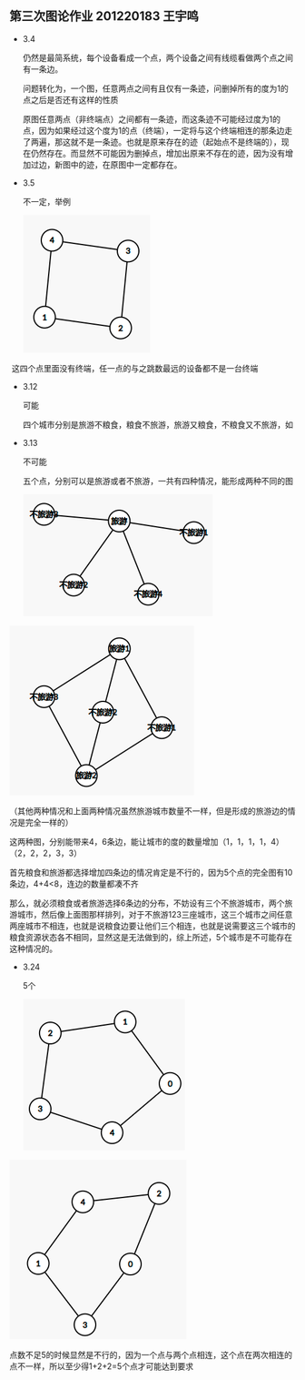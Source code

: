## 第三次图论作业  201220183 王宇鸣

- 3.4 

  仍然是最简系统，每个设备看成一个点，两个设备之间有线缆看做两个点之间有一条边。

  问题转化为，一个图，任意两点之间有且仅有一条迹，问删掉所有的度为1的点之后是否还有这样的性质

  原图任意两点（非终端点）之间都有一条迹，而这条迹不可能经过度为1的点，因为如果经过这个度为1的点（终端），一定将与这个终端相连的那条边走了两遍，那这就不是一条迹。也就是原来存在的迹（起始点不是终端的），现在仍然存在。而显然不可能因为删掉点，增加出原来不存在的迹，因为没有增加过边，新图中的迹，在原图中一定都存在。

- 3.5

  不一定，举例

  ![image-20220307213524890](hw3.assets/image-20220307213524890.png)

​		这四个点里面没有终端，任一点的与之跳数最远的设备都不是一台终端

- 3.12

  可能

  四个城市分别是旅游不粮食，粮食不旅游，旅游又粮食，不粮食又不旅游，如

  

- 3.13

  不可能

  五个点，分别可以是旅游或者不旅游，一共有四种情况，能形成两种不同的图

  ![image-20220307221330579](hw3.assets/image-20220307221330579.png)

![image-20220307221405903](hw3.assets/image-20220307221405903.png)

（其他两种情况和上面两种情况虽然旅游城市数量不一样，但是形成的旅游边的情况是完全一样的）

这两种图，分别能带来4，6条边，能让城市的度的数量增加（1，1，1，1，4）（2，2，2，3，3）

首先粮食和旅游都选择增加四条边的情况肯定是不行的，因为5个点的完全图有10条边，4+4<8，连边的数量都凑不齐

那么，就必须粮食或者旅游选择6条边的分布，不妨设有三个不旅游城市，两个旅游城市，然后像上面图那样排列，对于不旅游123三座城市，这三个城市之间任意两座城市不相连，也就是说粮食边要让他们三个相连，也就是说需要这三个城市的粮食资源状态各不相同，显然这是无法做到的，综上所述，5个城市是不可能存在这种情况的。

- 3.24

  5个

  ![image-20220307222930215](hw3.assets/image-20220307222930215.png)

![image-20220307223034557](hw3.assets/image-20220307223034557.png)

点数不足5的时候显然是不行的，因为一个点与两个点相连，这个点在两次相连的点不一样，所以至少得1+2+2=5个点才可能达到要求